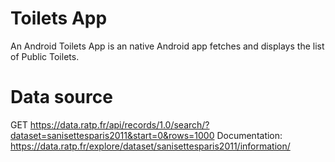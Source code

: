 # Toilets App 

An Android Toilets App is an native Android app fetches and displays the list of Public Toilets. 

# Data source 

GET https://data.ratp.fr/api/records/1.0/search/?dataset=sanisettesparis2011&start=0&rows=1000
Documentation: https://data.ratp.fr/explore/dataset/sanisettesparis2011/information/